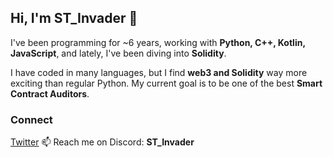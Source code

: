 ## Hi, I'm ST_Invader 👋  

I've been programming for ~6 years, working with **Python, C++, Kotlin, JavaScript**, and lately, I've been diving into **Solidity**.  

I have coded in many languages, but I find **web3 and Solidity** way more exciting than regular Python. My current goal is to be one of the best **Smart Contract Auditors**.  

### Connect
[Twitter](x.com/TheSTInvader)
📫 Reach me on Discord: **ST_Invader**
